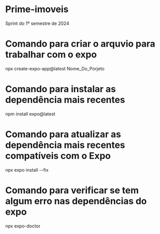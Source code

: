 # Prime-imoveis
 Sprint do 1º semestre de 2024

# Comando para criar o arquvio para trabalhar com o expo
npx create-expo-app@latest Nome_Do_Porjeto

# Comando para instalar as dependência mais recentes
npm install expo@latest

# Comando para atualizar as dependência mais recentes compatíveis com o Expo
npx expo install --fix

# Comando para verificar se tem algum erro nas dependências do expo
npx expo-doctor



